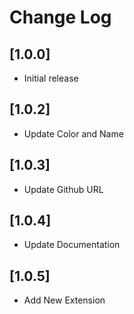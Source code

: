 # Change Log

## [1.0.0]

- Initial release

## [1.0.2]

- Update Color and Name

## [1.0.3]

- Update Github URL
## [1.0.4]

- Update Documentation
## [1.0.5]

- Add New Extension